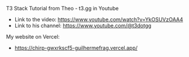T3 Stack Tutorial from Theo - t3․gg in Youtube
- Link to the video: https://www.youtube.com/watch?v=YkOSUVzOAA4
- Link to his channel: https://www.youtube.com/@t3dotgg

My website on Vercel:
- https://chirp-gwxrkscf5-guilhermefrag.vercel.app/
